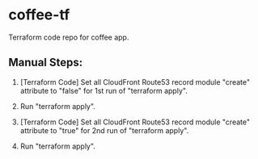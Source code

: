 # coffee-tf
Terraform code repo for coffee app.

## Manual Steps:
1. [Terraform Code] Set all CloudFront Route53 record module "create" attribute to "false" for 1st run of "terraform apply".

2. Run "terraform apply".

3. [Terraform Code] Set all CloudFront Route53 record module "create" attribute to "true" for 2nd run of "terraform apply".

4. Run "terraform apply".
